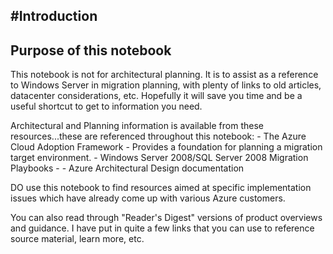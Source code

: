 #Introduction
---
## Purpose of this notebook

This notebook is not for architectural planning. It is to assist as a reference to Windows Server in migration planning, with plenty of links to old articles, datacenter considerations, etc. Hopefully it will save you time and be a useful shortcut to get to information you need.

Architectural and Planning information is available from these resources...these are referenced throughout this notebook: 
	- The Azure Cloud Adoption Framework - Provides a foundation for planning a migration target environment.
	- Windows Server 2008/SQL Server 2008 Migration Playbooks - 
	- Azure Architectural Design documentation 

DO use this notebook to find resources aimed at specific implementation issues which have already come up with various Azure customers.

You can also read through "Reader's Digest" versions of product overviews and guidance. I have put in quite a few links that you can use to reference source material, learn more, etc. 
